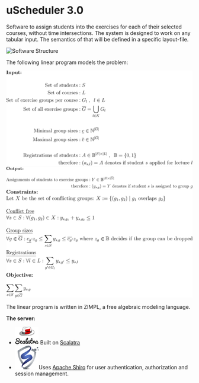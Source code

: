 # uScheduler 3.0

Software to assign students into the exercises for each of their selected courses, without time intersections.
The system is designed to work on any tabular input. The semantics of that will be defined in a specific layout-file.

<img src="https://cdn.rawgit.com/LarsHadidi/uScheduler/master/UML/Architecture.svg" width="600" alt="Software Structure"/>


The following linear program models the problem:

<img src="https://raw.githubusercontent.com/LarsHadidi/ResourcesRepository/master/LP_Input.png" width="600" alt="LP Input"/>
<img src="https://raw.githubusercontent.com/LarsHadidi/ResourcesRepository/master/LP_Output.png" width="600" alt="LP Output"/>
<img src="https://raw.githubusercontent.com/LarsHadidi/ResourcesRepository/master/LP_ContrAndObj.png" width="600" alt="LP Contraints and objective"/>

The linear program is written in ZIMPL, a free algebraic modeling language.

**The server:**

- <img src="https://raw.githubusercontent.com/LarsHadidi/ResourcesRepository/master/Scalatra_Logo.png" width="64" alt="Scalatra Logo"/> Built on [Scalatra](http://scalatra.org/) 
-  <img src="https://raw.githubusercontent.com/LarsHadidi/ResourcesRepository/master/Apache%20Shiro%20Large.jpg" width="64" alt="Shiro Logo"/>Uses [Apache Shiro](http://shiro.apache.org/) for user authentication, authorization and session management.
